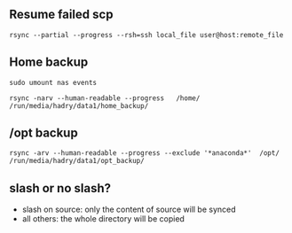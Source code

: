 ## Resume failed scp
`rsync --partial --progress --rsh=ssh local_file user@host:remote_file`


## Home backup
`sudo umount nas events`

`rsync -narv --human-readable --progress   /home/ /run/media/hadry/data1/home_backup/`


## /opt backup
`rsync -arv --human-readable --progress --exclude '*anaconda*'  /opt/ /run/media/hadry/data1/opt_backup/`

## slash or no slash?
 - slash on source: only the content of source will be synced
 - all others: the whole directory will be copied
 
